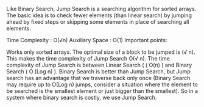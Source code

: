 Like Binary Search, Jump Search is a searching algorithm for sorted arrays. The basic idea is to check fewer elements (than linear search) by jumping ahead by fixed steps or skipping some elements in place of searching all elements.

Time Complexity : O(√n) 
Auxiliary Space : O(1)
Important points: 
 

Works only sorted arrays.
The optimal size of a block to be jumped is (√ n). This makes the time complexity of Jump Search O(√ n).
The time complexity of Jump Search is between Linear Search ( ( O(n) ) and Binary Search ( O (Log n) ).
Binary Search is better than Jump Search, but Jump search has an advantage that we traverse back only once (Binary Search may require up to O(Log n) jumps, consider a situation where the element to be searched is the smallest element or just bigger than the smallest). So in a system where binary search is costly, we use Jump Search.
